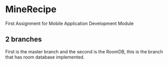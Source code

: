 # MineRecipe
First Assignment for Mobile Application Development Module
## 2 branches 
First is the master branch and the second is the RoomDB, this is the branch that has room database implemented.
